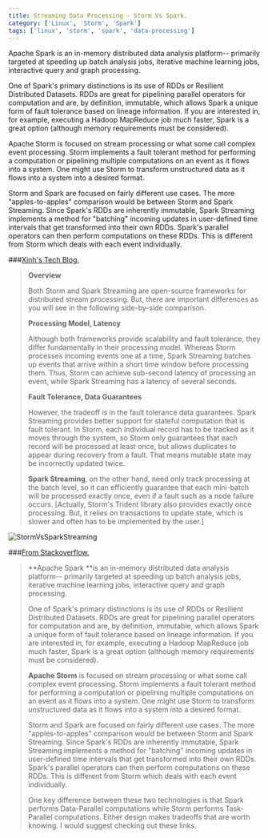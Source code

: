 ```yaml
---
title: Streaming Data Processing - Storm Vs Spark.
category: ['Linux', 'Storm', 'Spark']
tags: ['linux', 'storm', 'spark', 'data-processing']
---
```


Apache Spark is an in-memory distributed data analysis platform-- primarily targeted at speeding up batch analysis jobs, iterative machine learning jobs, interactive query and graph processing.

One of Spark's primary distinctions is its use of RDDs or Resilient Distributed Datasets. RDDs are great for pipelining parallel operators for computation and are, by definition, immutable, which allows Spark a unique form of fault tolerance based on lineage information. If you are interested in, for example, executing a Hadoop MapReduce job much faster, Spark is a great option (although memory requirements must be considered).

Apache Storm is focused on stream processing or what some call complex event processing. Storm implements a fault tolerant method for performing a computation or pipelining multiple computations on an event as it flows into a system. One might use Storm to transform unstructured data as it flows into a system into a desired format.

Storm and Spark are focused on fairly different use cases. The more "apples-to-apples" comparison would be between Storm and Spark Streaming. Since Spark's RDDs are inherently immutable, Spark Streaming implements a method for "batching" incoming updates in user-defined time intervals that get transformed into their own RDDs. Spark's parallel operators can then perform computations on these RDDs. This is different from Storm which deals with each event individually.


###[Xinh's Tech Blog.](http://xinhstechblog.blogspot.com/2014/06/storm-vs-spark-streaming-side-by-side.html)

> **Overview**
> 
> Both Storm and Spark Streaming are open-source frameworks for distributed stream processing. But, there are important differences as you will see in the following side-by-side comparison.
> 
> **Processing Model, Latency**
> 
> Although both frameworks provide scalability and fault tolerance, they differ fundamentally in their processing model. Whereas Storm processes incoming events one at a time, Spark Streaming batches up events that arrive within a short time window before processing them. Thus, Storm can achieve sub-second latency of processing an event, while Spark Streaming has a latency of several seconds. 
> 
> **Fault Tolerance, Data Guarantees**
> 
> However, the tradeoff is in the fault tolerance data guarantees. Spark Streaming provides better support for stateful computation that is fault tolerant. In Storm, each individual record has to be tracked as it moves through the system, so Storm only guarantees that each record will be processed at least once, but allows duplicates to appear during recovery from a fault. That means mutable state may be incorrectly updated twice. 
> 
> **Spark Streaming**, on the other hand, need only track processing at the batch level, so it can efficiently guarantee that each mini-batch will be processed exactly once, even if a fault such as a node failure occurs. [Actually, Storm's Trident library also provides exactly once processing. But, it relies on transactions to update state, which is slower and often has to be implemented by the user.]

![StormVsSparkStreaming](http://1.bp.blogspot.com/-VMH2q0HElzg/U5ioS8EXsWI/AAAAAAAAAFE/c_1NMsXqjDY/s1600/Screen+Shot+2014-06-11+at+12.04.03+PM.png)


###[From Stackoverflow.](http://stackoverflow.com/questions/24119897/apache-spark-vs-apache-storm)

> **Apache Spark **is an in-memory distributed data analysis platform-- primarily targeted at speeding up batch analysis jobs, iterative machine learning jobs, interactive query and graph processing.
> 
> One of Spark's primary distinctions is its use of RDDs or Resilient Distributed Datasets. RDDs are great for pipelining parallel operators for computation and are, by definition, immutable, which allows Spark a unique form of fault tolerance based on lineage information. If you are interested in, for example, executing a Hadoop MapReduce job much faster, Spark is a great option (although memory requirements must be considered).
> 
> **Apache Storm** is focused on stream processing or what some call complex event processing. Storm implements a fault tolerant method for performing a computation or pipelining multiple computations on an event as it flows into a system. One might use Storm to transform unstructured data as it flows into a system into a desired format.
> 
> Storm and Spark are focused on fairly different use cases. The more "apples-to-apples" comparison would be between Storm and Spark Streaming. Since Spark's RDDs are inherently immutable, Spark Streaming implements a method for "batching" incoming updates in user-defined time intervals that get transformed into their own RDDs. Spark's parallel operators can then perform computations on these RDDs. This is different from Storm which deals with each event individually.
> 
> One key difference between these two technologies is that Spark performs Data-Parallel computations while Storm performs Task-Parallel computations. Either design makes tradeoffs that are worth knowing. I would suggest checking out these links.

